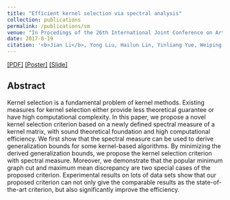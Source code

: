 ```yaml
---
title: "Efficient kernel selection via spectral analysis"
collection: publications
permalink: /publications/sm
venue: "In Procedings of the 26th International Joint Conference on Artificial Intelligence (IJCAI 2017)"
date: 2017-8-19
citation: '<b>Jian Li</b>, Yong Liu, Hailun Lin, Yinliang Yue, Weiping Wang. <i>In Procedings of the 26th International Joint Conference on Artificial Intelligence (IJCAI 2017) </i>.'
---
```

[[PDF]](https://superlj666.github.io/files/sm.pdf)
[[Poster]](https://superlj666.github.io/files/ijicai-poster-0816.pdf)
[[Slide]](https://superlj666.github.io/files/IJCAI_presentation.pptx)

## Abstract
Kernel selection is a fundamental problem of kernel methods. Existing measures for kernel selection either provide less theoretical guarantee or have high computational complexity. In this paper, we propose a novel kernel selection criterion based on a newly defined spectral measure of a kernel matrix, with sound theoretical foundation and high computational efficiency. We first show that the spectral measure can be used to derive generalization bounds for some kernel-based algorithms. By minimizing the derived generalization bounds, we propose the kernel selection criterion with spectral measure. Moreover, we demonstrate that the popular minimum graph cut and maximum mean discrepancy are two special cases of the proposed criterion. Experimental results on lots of data sets show that our proposed criterion can not only give the comparable results as the state-of-the-art criterion, but also significantly improve the efficiency.
